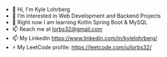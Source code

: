 - 👋 Hi, I'm Kyle Lohrberg
- 🔭 I’m interested in Web Development and Backend Projects
- 🌱 Right now I am learning Kotlin Spring Boot & MySQL
- 📫 Reach me at lorbs32@gmail.com
- 📫 My LinkedIn https://www.linkedin.com/in/kylelohrberg/
- ⚡ My LeetCode profile: https://leetcode.com/u/lorbs32/


